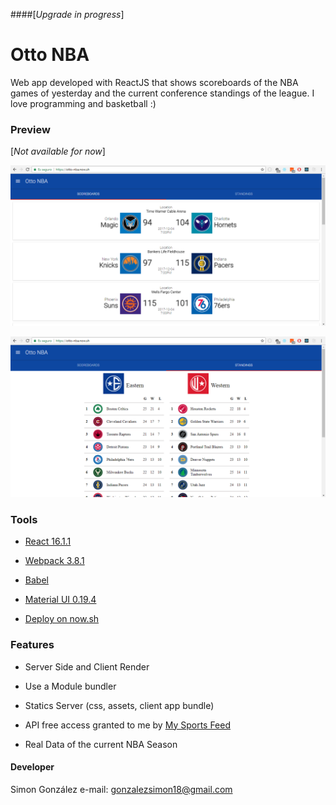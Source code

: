 ####[*Upgrade in progress*]

Otto NBA
=========

Web app developed with ReactJS that shows scoreboards of the NBA games of yesterday and the current conference standings of the league. I love programming and basketball :)

### Preview

[*Not available for now*]

![Main](screenshots/MainOttoNBA.png?raw=true "Main")

![Standings](screenshots/StandingsOttoNBA.png?raw=true "Standings")

### Tools

 - [React 16.1.1](https://reactjs.org/)

 - [Webpack 3.8.1](https://webpack.js.org/)

 - [Babel](https://babeljs.io/)

 - [Material UI 0.19.4](http://www.material-ui.com)

 - [Deploy on now.sh](https://zeit.co/now)

### Features

 - Server Side and Client Render

 - Use a Module bundler

 - Statics Server (css, assets, client app bundle)

 - API free access granted to me by [My Sports Feed](mysportsfeeds.com/data-feeds/api-docs)

 - Real Data of the current NBA Season

#### Developer
Simon González
e-mail: gonzalezsimon18@gmail.com
